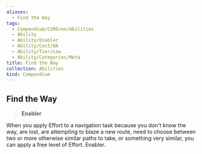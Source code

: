 ```yaml
---
aliases:
  - Find the Way
tags:
  - Compendium/CSRD/en/Abilities
  - Ability
  - Ability/Enabler
  - Ability/Cost/NA
  - Ability/Tier/Low
  - Ability/Categories/Meta
title: Find the Way
collection: Abilities
kind: Compendium
---
```

## Find the Way  
>**Enabler**
  
When you apply Effort to a navigation task because you don't know the way, are lost, are attempting to blaze a new route, need to choose between two or more otherwise similar paths to take, or something very similar, you can apply a free level of Effort. Enabler.